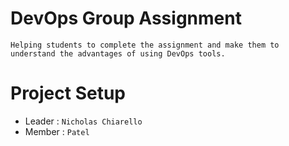 # DevOps Group Assignment

`Helping students to complete the assignment and make them to understand the advantages of using DevOps tools.`

# Project Setup

- Leader : `Nicholas Chiarello`
- Member : `Patel`